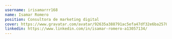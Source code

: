 ```yaml
---
username: irisamarrr168
name: Isamar Romero
position: Consultora de marketing digital
cover: https://www.gravatar.com/avatar/92635a388791ac5efa47df32e6ba2578
linkedin: https://www.linkedin.com/in/isamar-romero-a13057134/
---
```

